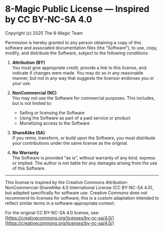 # 8-Magic Public License — Inspired by CC BY-NC-SA 4.0

Copyright (c) 2025 The 8-Magic Team

Permission is hereby granted to any person obtaining a copy of this software and associated documentation files (the “Software”), to use, copy, modify, and distribute the Software, subject to the following conditions:

1. **Attribution (BY)**  
   You must give appropriate credit, provide a link to this license, and indicate if changes were made. You may do so in any reasonable manner, but not in any way that suggests the licensor endorses you or your use.

2. **NonCommercial (NC)**  
   You may not use the Software for commercial purposes. This includes, but is not limited to:
   - Selling or licensing the Software
   - Using the Software as part of a paid service or product
   - Monetizing access to the Software

3. **ShareAlike (SA)**  
   If you remix, transform, or build upon the Software, you must distribute your contributions under the same license as the original.

4. **No Warranty**  
   The Software is provided "as is", without warranty of any kind, express or implied. The author is not liable for any damages arising from the use of this Software.

---

This license is inspired by the Creative Commons Attribution-NonCommercial-ShareAlike 4.0 International License (CC BY-NC-SA 4.0), but adapted specifically for software use. Creative Commons does not recommend its licenses for software; this is a custom adaptation intended to reflect similar terms in a software-appropriate context.

For the original CC BY-NC-SA 4.0 license, see: [https://creativecommons.org/licenses/by-nc-sa/4.0/](https://creativecommons.org/licenses/by-nc-sa/4.0/)
